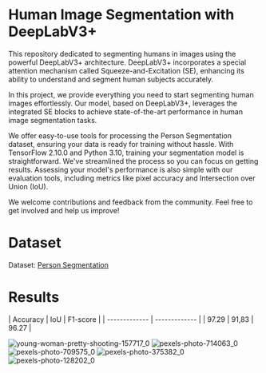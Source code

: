 # Human Image Segmentation with DeepLabV3+

This repository dedicated to segmenting humans in images using the powerful DeepLabV3+ architecture. DeepLabV3+ incorporates a special attention mechanism called Squeeze-and-Excitation (SE), enhancing its ability to understand and segment human subjects accurately.

In this project, we provide everything you need to start segmenting human images effortlessly. Our model, based on DeepLabV3+, leverages the integrated SE blocks to achieve state-of-the-art performance in human image segmentation tasks.

We offer easy-to-use tools for processing the Person Segmentation dataset, ensuring your data is ready for training without hassle. With TensorFlow 2.10.0 and Python 3.10, training your segmentation model is straightforward. We've streamlined the process so you can focus on getting results. Assessing your model's performance is also simple with our evaluation tools, including metrics like pixel accuracy and Intersection over Union (IoU).

We welcome contributions and feedback from the community. Feel free to get involved and help us improve!

# Dataset
Dataset: [Person Segmentation](https://www.kaggle.com/nikhilroxtomar/person-segmentation/download)

# Results

| Accuracy  | IoU | F1-score |
| ------------- | ------------- |
| 97.29  | 91,83  | 96.27 |

![young-woman-pretty-shooting-157717_0](https://github.com/AlirezaFBabaei/Person-Segmentation/assets/50638445/9a77651d-8d82-406d-93a6-ed4f836909ab)
![pexels-photo-714063_0](https://github.com/AlirezaFBabaei/Person-Segmentation/assets/50638445/84789784-7c67-439b-8943-d6d8344bda0e)
![pexels-photo-709575_0](https://github.com/AlirezaFBabaei/Person-Segmentation/assets/50638445/68fe5c38-7f5c-43f6-b3c0-6a5447f9652e)
![pexels-photo-375382_0](https://github.com/AlirezaFBabaei/Person-Segmentation/assets/50638445/58cd2abf-c153-43ea-acb8-98cde0d083e8)
![pexels-photo-128202_0](https://github.com/AlirezaFBabaei/Person-Segmentation/assets/50638445/c7a9e034-2856-4be2-b5dd-4152932da1d2)
